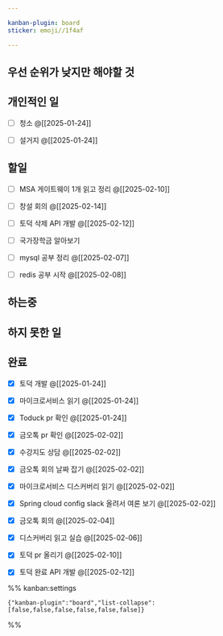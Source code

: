 ```yaml
---

kanban-plugin: board
sticker: emoji//1f4af

---
```


## 우선 순위가 낮지만 해야할 것



## 개인적인 일

- [ ] 청소 @[[2025-01-24]]
- [ ] 설거지 @[[2025-01-24]]


## 할일

- [ ] MSA 게이트웨이 1개 읽고 정리 @[[2025-02-10]]
- [ ] 창설 회의 @[[2025-02-14]]
- [ ] 토덕 삭제 API 개발 @[[2025-02-12]]
- [ ] 국가장학금 알아보기
- [ ] mysql 공부 정리 @[[2025-02-07]]
- [ ] redis 공부 시작 @[[2025-02-08]]


## 하는중



## 하지 못한 일



## 완료

- [x] 토덕 개발 @[[2025-01-24]]
- [x] 마이크로서비스 읽기 @[[2025-01-24]]
- [x] Toduck pr 확인 @[[2025-01-24]]
- [x] 금오톡 pr 확인 @[[2025-02-02]]
- [x] 수강지도 상담 @[[2025-02-02]]
- [x] 금오톡 회의 날짜 잡기 @[[2025-02-02]]
- [x] 마이크로서비스 디스커버리 읽기 @[[2025-02-02]]
- [x] Spring cloud config slack 올려서 여론 보기 @[[2025-02-02]]
- [x] 금오톡 회의 @[[2025-02-04]]
- [x] 디스커버리 읽고 실습 @[[2025-02-06]]
- [x] 토덕 pr 올리기 @[[2025-02-10]]
- [x] 토덕 완료 API 개발 @[[2025-02-12]]




%% kanban:settings
```
{"kanban-plugin":"board","list-collapse":[false,false,false,false,false,false]}
```
%%